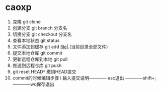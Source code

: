 # caoxp
1. 克隆 git clone 
2. 创建分支 git branch 分支名
3. 切换分支 git checkout 分支名
4. 查看本地状态  git status
5. 文件添加到缓存 git add [file](加单独文件名)|.(当前目录全部文件)
6. 提交本地仓库   git commit
7. 更新远程仓库到本地  git pull
8. 推送到远程仓库  git push
9. git reset HEAD^ 撤销HEAD提交
10. commit的时候编辑步骤 i 输入提交说明———— esc退出 ————shift+;————wq保存退出